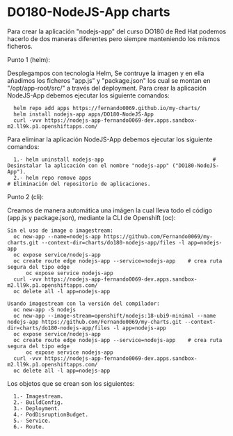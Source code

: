 # DO180-NodeJS-App charts

Para crear la aplicación "nodejs-app" del curso DO180 de Red Hat podemos hacerlo de dos maneras diferentes pero siempre manteniendo los mismos ficheros.

Punto 1 (helm):

Desplegampos con tecnología Helm, Se contruye la imagen y en ella añadimos los ficheros "app.js" y "package.json" los cual se montan en "/opt/app-root/src/" a través del deployment. Para crear la aplicación NodeJS-App debemos ejecutar los siguiente comandos:
```
  helm repo add apps https://fernando0069.github.io/my-charts/
  helm install nodejs-app apps/DO180-NodeJS-App
  curl -vvv https://nodejs-app-fernando0069-dev.apps.sandbox-m2.ll9k.p1.openshiftapps.com/
```

Para eliminar la aplicación NodeJS-App debemos ejecutar los siguiente comandos:
```
  1.- helm uninstall nodejs-app                                   # Desinstalar la aplicación con el nombre "nodejs-app" ("DO180-NodeJS-App").
  2.- helm repo remove apps                                            # Eliminación del repositorio de aplicaciones.
```

Punto 2 (cli):

Creamos de manera automática una imágen la cual lleva todo el código (app.js y package.json), mediante la CLI de Openshift (oc):
```
Sin el uso de image o imagestream:
  oc new-app --name=nodejs-app https://github.com/Fernando0069/my-charts.git --context-dir=charts/do180-nodejs-app/files -l app=nodejs-app
  oc expose service/nodejs-app
  oc create route edge nodejs-app --service=nodejs-app    # crea ruta segura del tipo edge
      oc expose service nodejs-app
  curl -vvv https://nodejs-app-fernando0069-dev.apps.sandbox-m2.ll9k.p1.openshiftapps.com/
  oc delete all -l app=nodejs-app

Usando imagestream con la versión del compilador:
  oc new-app -S nodejs
  oc new-app --image-stream=openshift/nodejs:18-ubi9-minimal --name nodejs-app https://github.com/Fernando0069/my-charts.git --context-dir=charts/do180-nodejs-app/files -l app=nodejs-app
  oc expose service/nodejs-app
  oc create route edge nodejs-app --service=nodejs-app    # crea ruta segura del tipo edge
      oc expose service nodejs-app
  curl -vvv https://nodejs-app-fernando0069-dev.apps.sandbox-m2.ll9k.p1.openshiftapps.com/
  oc delete all -l app=nodejs-app
```

Los objetos que se crean son los siguientes:
```
  1.- Imagestream.
  2.- BuildConfig.
  3.- Deployment.
  4.- PodDisruptionBudget.
  5.- Service.
  6.- Route.
```
